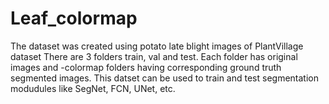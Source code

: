 # Leaf_colormap

The dataset was created using potato late blight images of PlantVillage dataset
There are 3 folders train, val and test.
Each folder has original images and -colormap folders having corresponding ground truth segmented images.
This datset can be used to train and test segmentation modudules like SegNet, FCN, UNet, etc.
